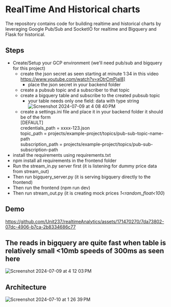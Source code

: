 # RealTime And Historical charts
The repository contains code for building realtime and historical charts by leveraging Google Pub/Sub and SocketIO for realtime and Bigquery and Flask for historical.
## Steps
+ Create/Setup your GCP environment (we'll need pub/sub and bigquery for this project)
  + create the json secret as seen starting at minute 1:34 in this video https://www.youtube.com/watch?v=xOtrCmPjal8]
    + place the json secret in your backend folder
  + create a pubsub topic and a subscriber to that topic
  + create a bigquery table and subscribe to the created pubsub topic
    + your table needs only one field: data with type string
     ![Screenshot 2024-07-09 at 4 08 40 PM](https://github.com/Unit237/realtimeAnalytics/assets/171470270/efc2b35a-d6f9-4262-95bc-2186be024371)
  + create a settings.ini file and place it in your backend folder 
it should be of the form  
    [DEFAULT]  
    credentials_path = xxxx-123.json  
    topic_path = projects/example-project/topics/pub-sub-topic-name-path  
    subscription_path = projects/example-project/topics/pub-sub-subscription-path
+ install the requirements using requirements.txt
+ npm install all requirements in the frontend folder
+ Run the stream_in.py server first (it is listening for dummy price data from stream_out)
+ Then run bigquery_server.py (it is serving bigquery directly to the frontend)
+ Then run the frontend (npm run dev)
+ Then run stream_out.py (it is creating mock prices *1<random_float<100*)
## Demo
https://github.com/Unit237/realtimeAnalytics/assets/171470270/7da73802-07dc-4906-b7ca-2b8334686c77

## The reads in bigquery are quite fast when table is relatively small <10mb speeds of 300ms as seen here 
![Screenshot 2024-07-09 at 4 12 03 PM](https://github.com/Unit237/realtimeAnalytics/assets/171470270/b4c540b9-661f-4a07-91fa-47c35b8ecf7a)
## Architecture
![Screenshot 2024-07-10 at 1 26 39 PM](https://github.com/Unit237/realtimeAnalytics/assets/171470270/cda5213d-410f-42d1-b69b-d6babda7c06f)
